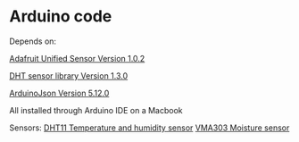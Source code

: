 # Arduino code
Depends on:

[Adafruit Unified Sensor Version 1.0.2](https://github.com/adafruit/Adafruit_Sensor)

[DHT sensor library Version 1.3.0](https://github.com/adafruit/DHT-sensor-library)

[ArduinoJson Version 5.12.0](https://github.com/bblanchon/ArduinoJson)

All installed through Arduino IDE on a Macbook

Sensors:
[DHT11 Temperature and humidity sensor](https://www.osepp.com/electronic-modules/sensor-modules/63-humidity-temperature-sensor)
[VMA303 Moisture sensor](https://www.velleman.eu/products/view/?id=435520)
